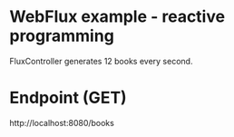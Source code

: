 # WebFlux example - reactive programming

FluxController generates 12 books every second.

# Endpoint (GET)
http://localhost:8080/books

